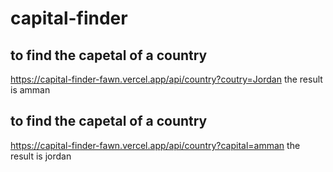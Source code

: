 # capital-finder

## to find the capetal of a country 
https://capital-finder-fawn.vercel.app/api/country?coutry=Jordan
the result is amman

## to find the capetal of a country 
https://capital-finder-fawn.vercel.app/api/country?capital=amman
the result is jordan